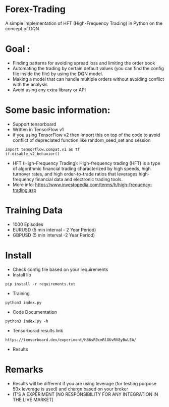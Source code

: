 # Forex-Trading
A simple implementation of HFT (High-Frequency Trading) in Python on the concept of DQN 

# Goal : 
* Finding patterns for avoiding spread loss and limiting the order book
* Automating the trading by certain default values (you can find the config file inside the file) by using the DQN model.
* Making a model that can handle multiple orders without avoiding conflict with the analysis
* Avoid using any extra library or API

# Some basic information:
* Support tensorboard 
* Written in TensorFlow v1 
* if you using TensorFlow v2 then import this on top of the code to avoid conflict of depreciated function like random_seed_set and session

```
import tensorflow.compat.v1 as tf
tf.disable_v2_behavior()
```

* HFT (High-Frequency Trading): High-frequency trading (HFT) is a type of algorithmic financial trading characterized by high speeds, high turnover rates, and high order-to-trade ratios that leverages high-frequency financial data and electronic trading tools. 
* More info: https://www.investopedia.com/terms/h/high-frequency-trading.asp

# Training Data
* 1000 Episodes
* EURUSD (5 min interval - 2 Year Period)
* GBPUSD (5 min interval -2 Year Period)

# Install
* Check config file based on your requirements
* Install lib
```
pip install -r requirements.txt
```
* Training
```
python3 index.py
```
* Code Documentation
```
python3 index.py -h
```
* Tensorborad results link
```
https://tensorboard.dev/experiment/H86sR9cmRlOUvRV8yBwLEA/
```

* Results




# Remarks
* Results will be different if you are using leverage (for testing purpose 50x leverage is used) and charge based on your broker
* IT'S A EXPERIMENT [NO RESPONSIBILITY FOR ANY INTEGRATION IN THE LIVE MARKET]
